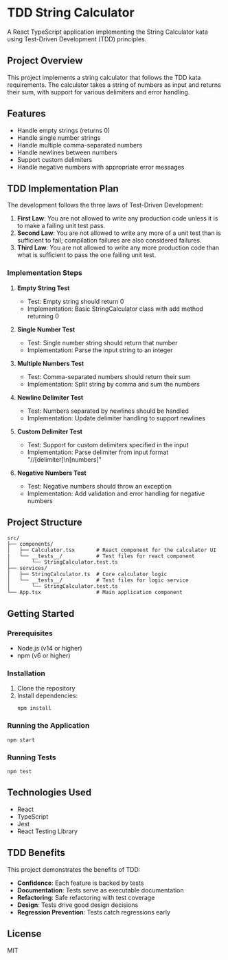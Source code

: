 # TDD String Calculator

A React TypeScript application implementing the String Calculator kata using Test-Driven Development (TDD) principles.

## Project Overview

This project implements a string calculator that follows the TDD kata requirements. The calculator takes a string of numbers as input and returns their sum, with support for various delimiters and error handling.

## Features

- Handle empty strings (returns 0)
- Handle single number strings
- Handle multiple comma-separated numbers
- Handle newlines between numbers
- Support custom delimiters
- Handle negative numbers with appropriate error messages

## TDD Implementation Plan

The development follows the three laws of Test-Driven Development:

1. **First Law**: You are not allowed to write any production code unless it is to make a failing unit test pass.
2. **Second Law**: You are not allowed to write any more of a unit test than is sufficient to fail; compilation failures are also considered failures.
3. **Third Law**: You are not allowed to write any more production code than what is sufficient to pass the one failing unit test.

### Implementation Steps

1. **Empty String Test**
   - Test: Empty string should return 0
   - Implementation: Basic StringCalculator class with add method returning 0

2. **Single Number Test**
   - Test: Single number string should return that number
   - Implementation: Parse the input string to an integer

3. **Multiple Numbers Test**
   - Test: Comma-separated numbers should return their sum
   - Implementation: Split string by comma and sum the numbers
   
4. **Newline Delimiter Test**
   - Test: Numbers separated by newlines should be handled
   - Implementation: Update delimiter handling to support newlines

5. **Custom Delimiter Test**
   - Test: Support for custom delimiters specified in the input
   - Implementation: Parse delimiter from input format "//[delimiter]\n[numbers]"

6. **Negative Numbers Test**
   - Test: Negative numbers should throw an exception
   - Implementation: Add validation and error handling for negative numbers

## Project Structure

```
src/
├── components/
│   ├── Calculator.tsx       # React component for the calculator UI
|   └── __tests__/           # Test files for react component
│       └── StringCalculator.test.ts
├── services/
│   ├── StringCalculator.ts  # Core calculator logic
│   └── __tests__/           # Test files for logic service
│       └── StringCalculator.test.ts
└── App.tsx                  # Main application component
```

## Getting Started

### Prerequisites

- Node.js (v14 or higher)
- npm (v6 or higher)

### Installation

1. Clone the repository
2. Install dependencies:
   ```
   npm install
   ```

### Running the Application

```
npm start
```

### Running Tests

```
npm test
```

## Technologies Used

- React
- TypeScript
- Jest
- React Testing Library

## TDD Benefits

This project demonstrates the benefits of TDD:

- **Confidence**: Each feature is backed by tests
- **Documentation**: Tests serve as executable documentation
- **Refactoring**: Safe refactoring with test coverage
- **Design**: Tests drive good design decisions
- **Regression Prevention**: Tests catch regressions early

## License

MIT

